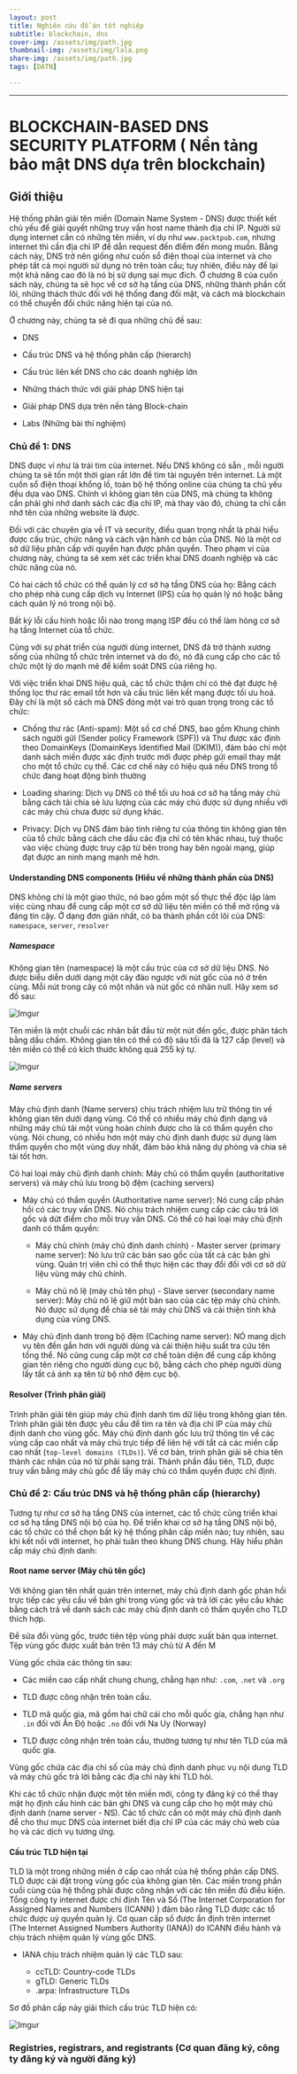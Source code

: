 ```yaml
---
layout: post
title: Nghiên cứu đồ án tốt nghiệp
subtitle: blockchain, dns
cover-img: /assets/img/path.jpg
thumbnail-img: /assets/img/lala.png
share-img: /assets/img/path.jpg
tags: [DATN]

---
```



<style TYPE="text/css">
code.has-jax {font: inherit; font-size: 100%; background: inherit; border: inherit;}
</style>
<script type="text/x-mathjax-config">
MathJax.Hub.Config({
    tex2jax: {
        inlineMath: [['$','$'], ['\\(','\\)']],
        skipTags: ['script', 'noscript', 'style', 'textarea', 'pre'] // removed 'code' entry
    }
});
MathJax.Hub.Queue(function() {
    var all = MathJax.Hub.getAllJax(), i;
    for(i = 0; i < all.length; i += 1) {
        all[i].SourceElement().parentNode.className += ' has-jax';
    }
});
</script>
<script type="text/javascript" src="https://cdnjs.cloudflare.com/ajax/libs/mathjax/2.7.4/MathJax.js?config=TeX-AMS_HTML-full"></script>

----------------

# BLOCKCHAIN-BASED DNS SECURITY PLATFORM ( Nền tảng bảo mật DNS dựa trên blockchain)

## Giới thiệu

Hệ thống phân giải tên miền (Domain Name System - DNS) được thiết kết chủ yếu để giải quyết những truy vấn host name thành địa chỉ IP. Người sử dụng internet cần có những tên miền, ví dụ như `www.packtpub.com`, nhưng internet thì cần địa chỉ IP để dẫn request đến điểm đến mong muốn. Bằng cách này, DNS trở nên giống như cuốn sổ điện thoại của internet và cho phép tất cả mọi người sử dụng nó trên toàn cầu; tuy nhiên, điều này để lại một khả năng cao đó là nó bị sử dụng sai mục đích. Ở chương 8 của cuốn sách này, chúng ta sẽ học về cơ sở hạ tầng của DNS, những thành phần cốt lõi, những thách thức đối với hệ thống đang đối mặt, và cách mà blockchain có thể chuyển đổi chức năng hiện tại của nó.

Ở chương này, chúng ta sẽ đi qua những chủ đề sau:

+ DNS

+ Cấu trúc DNS và hệ thống phân cấp (hierarch)

+ Cấu trúc liên kết DNS cho các doanh nghiệp lớn

+ Những thách thức với giải pháp DNS hiện tại

+ Giải pháp DNS dựa trên nền tảng Block-chain

+ Labs (Những bài thí nghiệm)

### Chủ đề 1: DNS

DNS được ví như là trái tim của internet. Nếu DNS không có sẵn , mỗi người chúng ta sẽ tốn một thời gian rất lớn đề tìm tài nguyên trên internet. Là một cuốn sổ điện thoại khổng lồ, toàn bộ hệ thống online của chúng ta chủ yếu đều dựa vào DNS. Chính vì không gian tên của DNS, mà chúng ta không cần phải ghi nhớ danh sách các địa chỉ IP, mà thay vào đó, chúng ta chỉ cần nhớ tên của những website là được.

Đối với các chuyên gia về IT và security, điều quan trọng nhất là phải hiểu được cấu trúc, chức năng và cách vận hành cơ bản của DNS. Nó là một cơ sở dữ liệu phân cấp với quyền hạn được phân quyền. Theo phạm vi của chương này, chúng ta sẽ xem xét các triển khai DNS doanh nghiệp và các chức năng của nó.

Có hai cách tổ chức có thể quản lý cơ sở hạ tầng DNS của họ: Bằng cách cho phép nhà cung cấp dịch vụ Internet (IPS) của họ quản lý nó hoặc bằng cách quản lý nó trong nội bộ.

Bất kỳ lỗi cấu hình hoặc lỗi nào trong mạng ISP đều có thể làm hỏng cơ sở hạ tầng Internet của tổ chức.

Cùng với sự phát triển của người dùng internet, DNS đã trở thành xương sống của những tổ chức trên internet và do đó, nó đã cung cấp cho các tổ chức một lý do mạnh mẽ để kiểm soát DNS của riêng họ.

Với việc triển khai DNS hiệu quả, các tổ chức thậm chí có thẻ đạt được hệ thống lọc thư rác email tốt hơn và cấu trúc liên kết mạng được tối ưu hoá. Đây chỉ là một số cách mà DNS đóng một vai trò quan trọng trong các tổ chức: 

+ Chống thư rác (Anti-spam): Một số cơ chế DNS, bao gồm Khung chính sách người gửi (Sender policy Framework (SPF)) và Thư được xác định theo DomainKeys (DomainKeys Identified Mail (DKIM)), đảm bảo chỉ một danh sách miền được xác định trước mới được phép gửi email thay mặt cho một tổ chức cụ thể. Các cơ chế này có hiệu quả nếu DNS trong tổ chức đang hoạt động bình thường 

+ Loading sharing: Dịch vụ DNS có thể tối ưu hoá cơ sở hạ tầng máy chủ bằng cách tải chia sẻ lưu lượng của các máy chủ được sử dụng nhiều với các máy chủ chưa được sử dụng khác.

+ Privacy: Dịch vụ DNS đảm bảo tính riêng tư của thông tin không gian tên của tổ chức bằng cách che dấu các địa chỉ có tên khác nhau, tuỳ thuộc vào việc chúng được truy cập từ bên trong hay bên ngoài mạng, giúp đạt được an ninh mạng mạnh mẽ hơn.

#### Understanding DNS components (Hiểu về những thành phần của DNS)

DNS không chỉ là một giao thức, nó bao gồm một số thực thể độc lập làm việc cùng nhau để cung cấp một cơ sở dữ liệu tên miền có thể mở rộng và đáng tin cậy. Ở dạng đơn giản nhất, có ba thành phần cốt lõi của DNS: `namespace`, `server`, `resolver`

##### Namespace 

Không gian tên (namespace) là một cấu trúc của cơ sở dữ liệu DNS. Nó được biểu diễn dưới dạng một cây đảo ngược với nút gốc của nó ở trên cùng. Mỗi nút trong cây có một nhãn và nút gốc có nhãn null. Hãy xem sơ đồ sau:

![Imgur](https://i.imgur.com/jLm2w3I.png)

Tên miền là một chuỗi các nhãn bắt đầu từ một nút đến gốc, được phân tách bằng dầu chấm. Không gian tên có thể có độ sâu tối đâ là 127 cấp (level) và tên miền có thể có kích thước không quá 255 ký tự.

![Imgur](https://i.imgur.com/OxCu4oc.png)

##### Name servers 

Máy chủ định danh (Name servers) chịu trách nhiệm lưu trữ thông tin về không gian tên dưới dạng vùng. Có thể có nhiều máy chủ định dạng và những máy chủ tải một vùng hoàn chỉnh được cho là có thẩm quyền cho vùng. Nói chung, có nhiều hơn một máy chủ định danh được sử dụng làm thẩm quyền cho một vùng duy nhất, đảm bảo khả năng dự phòng và chia sẻ tải tốt hơn.

Có hai loại máy chủ định danh chính: Máy chủ có thẩm quyền (authoritative servers) và máy chủ lưu trong bộ đệm (caching servers)

+ Máy chủ có thẩm quyền (Authoritative name server): Nó cung cấp phản hồi có các truy vấn DNS. Nó chịu trách nhiệm cung cấp các câu trả lời gốc và dứt điểm cho mỗi truy vấn DNS. Có thể có hai loại máy chủ định danh có thẩm quyền:

    + Máy chủ chính (máy chủ định danh chính) - Master server (primary name server): Nó lưu trữ các bản sao gốc của tất cả các bản ghi vùng. Quản trị viên chỉ có thể thực hiện các thay đổi đối với cơ sở dữ liệu vùng máy chủ chính.

    + Máy chủ nô lệ (máy chủ tên phụ) - Slave server (secondary name server): Máy chủ nô lệ giữ một bản sao của các tệp máy chủ chính. Nó được sử dụng để chia sẻ tải máy chủ DNS và cải thiện tính khả dụng của vùng DNS.

+ Máy chủ định danh trong bộ đệm (Caching name server): NÓ mang dịch vụ tên đến gần hơn với người dùng và cải thiện hiệu suất tra cứu tên tổng thể. Nó cũng cung cấp một cơ chế toàn diện để cung cấp không gian tên riêng cho người dùng cục bộ, bằng cách cho phép người dùng lấy tất cả ánh xạ tên từ bộ nhớ đệm cục bộ.

#### Resolver  (Trình phân giải)

Trình phân giải tên giúp máy chủ định danh tìm dữ liệu trong không gian tên. Trình phân giải tên được yêu cầu để tìm ra tên và địa chỉ IP của máy chủ định danh cho vùng gốc. Máy chủ định danh gốc lưu trữ thông tin về các vùng cấp cao nhất và máy chủ trực tiếp để liên hệ với tất cả các miền cấp cao nhất (`top-level domains (TLDs)`). Về cơ bản, trình phân giải sẽ chia tên thành các nhãn của nó từ phải sang trái. Thành phần đầu tiên, TLD, được truy vấn bằng máy chủ gốc để lấy máy chủ có thẩm quyền được chỉ định.

### Chủ đề 2: Cấu trúc DNS và hệ thống phân cấp (hierarchy)

Tương tự như cơ sở hạ tầng DNS của internet, các tổ chức cũng triển khai cơ sở hạ tầng DNS nội bộ của họ. Để triển khai cơ sở hạ tầng DNS nội bộ, các tổ chức có thể chọn bất kỳ hệ thống phân cấp miền nào; tuy nhiên, sau khi kết nối với internet, họ phải tuân theo khung DNS chung. Hãy hiểu phân cấp máy chủ định danh:

#### Root name server (Máy chủ tên gốc)

Với không gian tên nhất quán trên internet, máy chủ định danh gốc phản hồi trực tiếp các yêu cầu về bản ghi trong vùng gốc và trả lời các yêu cầu khác bằng cách trả về danh sách các máy chủ định danh có thẩm quyền cho TLD thích hợp.

Để sửa đổi vùng gốc, trước tiên tệp vùng phải dược xuất bản qua internet. Tệp vùng gốc được xuất bản trên 13 máy chủ từ A đến M

Vùng gốc chứa các thông tin sau:

- Các miền cao cấp nhất chung chung, chẳng hạn như: `.com`, `.net` và `.org`

- TLD được công nhận trên toàn cầu.

- TLD mã quốc gia, mã gồm hai chữ cái cho mỗi quốc gia, chẳng hạn như `.in` đối với Ấn Độ hoặc `.no` đối với Na Uy (Norway)

- TLD được công nhận trên toàn cầu, thường tương tự như tên TLD của mã quốc gia.

Vùng gốc chứa các địa chỉ số của máy chủ định danh phục vụ nội dung TLD và máy chủ gốc trả lời bằng các địa chỉ này khi TLD hỏi.

Khi các tổ chức nhận được một tên miền mới, công ty đăng ký có thể thay mặt họ định cấu hình các bản ghi DNS và cung cấp cho họ một máy chủ định danh (name server - NS). Các tổ chức cần có một máy chủ định danh để cho thư mục DNS của internet biết địa chỉ IP của các máy chủ web của họ và các dịch vụ tương ứng.

#### Cấu trúc TLD hiện tại

TLD là một trong những miền ở cấp cao nhất của hệ thống phân cấp DNS. TLD được cài đặt trong vùng gốc của không gian tên. Các miền trong phần cuối cùng của hệ thống phải được công nhận với các tên miền đủ điều kiện. Tổng công ty internet được chỉ định Tên và Số (The Internet Corporation for Assigned
Names and Numbers (ICANN) ) đảm bảo rằng TLD được các tổ chức được uỷ quyền quản lý. Cơ quan cấp số được ẩn định trên internet (The Internet Assigned Numbers Authority (IANA)) do ICANN điều hành và chịu trách nhiệm quản lý vùng gốc DNS.

+ IANA chịu trách nhiệm quản lý các TLD sau: 

    + ccTLD: Country-code TLDs
    + gTLD: Generic TLDs
    + .arpa: Infrastructure TLDs

Sơ đồ phân cấp này giải thích cấu trúc TLD hiện có:

![Imgur](https://i.imgur.com/R2vDYFY.png)

### Registries, registrars, and registrants (Cơ quan đăng ký, công ty đăng ký và người đăng ký)











